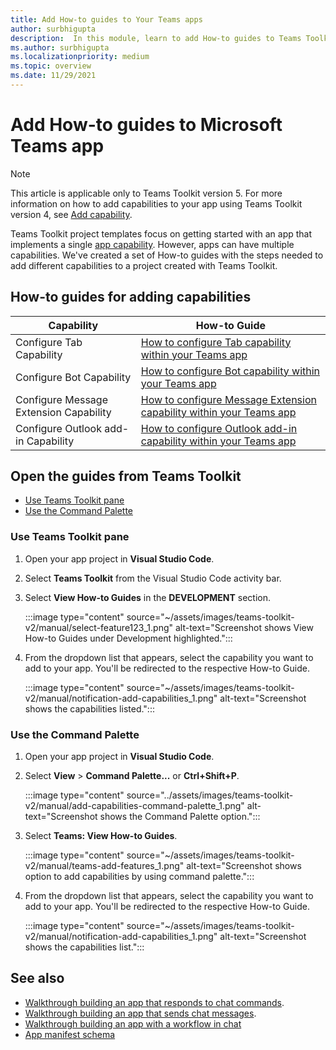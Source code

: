 ```yaml
---
title: Add How-to guides to Your Teams apps
author: surbhigupta
description:  In this module, learn to add How-to guides to Teams Toolkit.
ms.author: surbhigupta
ms.localizationpriority: medium
ms.topic: overview
ms.date: 11/29/2021
---
```


# Add How-to guides to Microsoft Teams app

> [!NOTE]
> This article is applicable only to Teams Toolkit version 5. For more information on how to add capabilities to your app using Teams Toolkit version 4, see [Add capability](toolkit-v4/add-capability-v4.md).

Teams Toolkit project templates focus on getting started with an app that implements a single [app capability](~/concepts/design/app-structure.md). However, apps can have multiple capabilities. We've created a set of How-to guides with the steps needed to add different capabilities to a project created with Teams Toolkit.

## How-to guides for adding capabilities

|**Capability** | **How-to Guide** |
|----------|----------|
| Configure Tab Capability | [How to configure Tab capability within your Teams app](https://github.com/OfficeDev/TeamsFx/wiki/How-to-configure-Tab-capability-within-your-Teams-app) |
| Configure Bot Capability | [How to configure Bot capability within your Teams app](https://github.com/OfficeDev/TeamsFx/wiki/How-to-configure-Bot-capability-within-your-Teams-app) |
| Configure Message Extension Capability | [How to configure Message Extension capability within your Teams app](https://github.com/OfficeDev/TeamsFx/wiki/How-to-configure-Message-Extension-capability-within-your-Teams-app) |
| Configure Outlook add-in Capability | [How to configure Outlook add-in capability within your Teams app](https://github.com/OfficeDev/TeamsFx/wiki/Configure-Outlook-Add-in-capability-within-your-Teams-app) |

## Open the guides from Teams Toolkit

* [Use Teams Toolkit pane](#use-teams-toolkit-pane)
* [Use the Command Palette](#use-the-command-palette)

### Use Teams Toolkit pane

   1. Open your app project in **Visual Studio Code**.
   1. Select **Teams Toolkit** from the Visual Studio Code activity bar.
   1. Select **View How-to Guides** in the **DEVELOPMENT** section.

       :::image type="content" source="~/assets/images/teams-toolkit-v2/manual/select-feature123_1.png" alt-text="Screenshot shows View How-to Guides under Development highlighted.":::

   1. From the dropdown list that appears, select the capability you want to add to your app. You'll be redirected to the respective How-to Guide.

       :::image type="content" source="~/assets/images/teams-toolkit-v2/manual/notification-add-capabilities_1.png" alt-text="Screenshot shows the capabilities listed.":::

### Use the Command Palette

   1. Open your app project in **Visual Studio Code**.

   1. Select **View** > **Command Palette...** or **Ctrl+Shift+P**.

      :::image type="content" source="../assets/images/teams-toolkit-v2/manual/add-capabilities-command-palette_1.png" alt-text="Screenshot shows the Command Palette option.":::

   1. Select **Teams: View How-to Guides**.

      :::image type="content" source="~/assets/images/teams-toolkit-v2/manual/teams-add-features_1.png" alt-text="Screenshot shows option to add capabilities by using command palette.":::

   1. From the dropdown list that appears, select the capability you want to add to your app. You'll be redirected to the respective How-to Guide.

       :::image type="content" source="~/assets/images/teams-toolkit-v2/manual/notification-add-capabilities_1.png" alt-text="Screenshot shows the capabilities list.":::

## See also

* [Walkthrough building an app that responds to chat commands](../sbs-gs-commandbot.yml).
* [Walkthrough building an app that sends chat messages](../sbs-gs-notificationbot.yml).
* [Walkthrough building an app with a workflow in chat](../sbs-gs-workflow-bot.yml)
* [App manifest schema](../resources/schema/manifest-schema.md)
